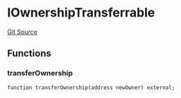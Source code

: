 # IOwnershipTransferrable
[Git Source](https://github.com/orbland/orb/blob/b04862cea7bd1040996e46491def80d07e33895b/src/IOwnershipTransferrable.sol)


## Functions
### transferOwnership


```solidity
function transferOwnership(address newOwner) external;
```

